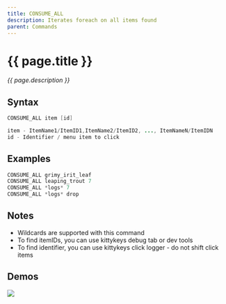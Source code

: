 ```yaml
---
title: CONSUME_ALL
description: Iterates foreach on all items found
parent: Commands
---
```


# {{ page.title }}

_{{ page.description }}_

## Syntax

```java
CONSUME_ALL item [id] 

item - ItemName1/ItemID1,ItemName2/ItemID2, ..., ItemNameN/ItemIDN
id - Identifier / menu item to click
```

## Examples

```java
CONSUME_ALL grimy_irit_leaf
CONSUME_ALL leaping_trout 7
CONSUME_ALL *logs* 7
CONSUME_ALL *logs* drop
```

## Notes

- Wildcards are supported with this command
- To find itemIDs, you can use kittykeys debug tab or dev tools
- To find identifier, you can use kittykeys click logger - do not shift click items

## Demos

![](https://i.imgur.com/ISznuS5.gif)

